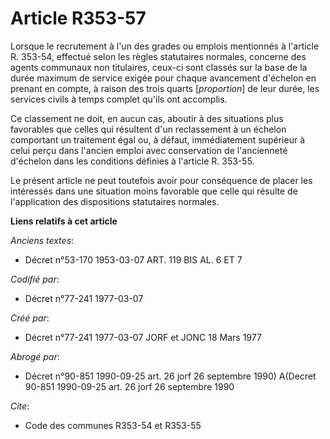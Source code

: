# Article R353-57

Lorsque le recrutement à l'un des grades ou emplois mentionnés à l'article R. 353-54, effectué selon les règles statutaires
normales, concerne des agents communaux non titulaires, ceux-ci sont classés sur la base de la durée maximum de service
exigée pour chaque avancement d'échelon en prenant en compte, à raison des trois quarts [*proportion*] de leur durée, les
services civils à temps complet qu'ils ont accomplis.

Ce classement ne doit, en aucun cas, aboutir à des situations plus favorables que celles qui résultent d'un reclassement à un
échelon comportant un traitement égal ou, à défaut, immédiatement supérieur à celui perçu dans l'ancien emploi avec
conservation de l'ancienneté d'échelon dans les conditions définies à l'article R. 353-55.

Le présent article ne peut toutefois avoir pour conséquence de placer les intéressés dans une situation moins favorable que
celle qui résulte de l'application des dispositions statutaires normales.

**Liens relatifs à cet article**

_Anciens textes_:

  - Décret n°53-170 1953-03-07 ART. 119 BIS AL. 6 ET 7

_Codifié par_:

  - Décret n°77-241 1977-03-07

_Créé par_:

  - Décret n°77-241 1977-03-07 JORF et JONC 18 Mars 1977

_Abrogé par_:

  - Décret n°90-851 1990-09-25 art. 26 jorf 26 septembre 1990) A(Decret 90-851 1990-09-25 art. 26 jorf 26 septembre 1990

_Cite_:

  - Code des communes R353-54 et R353-55
